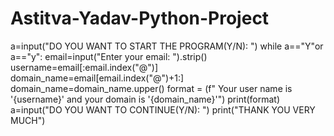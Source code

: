 # Astitva-Yadav-Python-Project
a=input("DO YOU WANT TO START THE PROGRAM(Y/N): ")
while a=="Y"or a=="y":
    email=input("Enter your email: ").strip()
    username=email[:email.index("@")]
    domain_name=email[email.index("@")+1:]
    domain_name=domain_name.upper()
    format = (f" Your user name is '{username}' and your domain is '{domain_name}'")
    print(format)
    a=input("DO YOU WANT TO CONTINUE(Y/N): ")
print("THANK YOU VERY MUCH")
